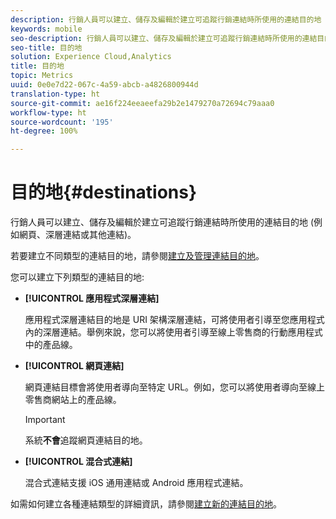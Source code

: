 ```yaml
---
description: 行銷人員可以建立、儲存及編輯於建立可追蹤行銷連結時所使用的連結目的地 (例如網頁、深層連結或其他連結)。
keywords: mobile
seo-description: 行銷人員可以建立、儲存及編輯於建立可追蹤行銷連結時所使用的連結目的地 (例如網頁、深層連結或其他連結)。
seo-title: 目的地
solution: Experience Cloud,Analytics
title: 目的地
topic: Metrics
uuid: 0e0e7d22-067c-4a59-abcb-a4826800944d
translation-type: ht
source-git-commit: ae16f224eeaeefa29b2e1479270a72694c79aaa0
workflow-type: ht
source-wordcount: '195'
ht-degree: 100%

---
```



# 目的地{#destinations}

行銷人員可以建立、儲存及編輯於建立可追蹤行銷連結時所使用的連結目的地 (例如網頁、深層連結或其他連結)。

若要建立不同類型的連結目的地，請參閱[建立及管理連結目的地](/help/using/acquisition-main/c-manage-link-destinations/c-manage-link-destinations.md)。

您可以建立下列類型的連結目的地:

* **[!UICONTROL 應用程式深層連結]**

   應用程式深層連結目的地是 URI 架構深層連結，可將使用者引導至您應用程式內的深層連結。舉例來說，您可以將使用者引導至線上零售商的行動應用程式中的產品線。

* **[!UICONTROL 網頁連結]**

   網頁連結目標會將使用者導向至特定 URL。例如，您可以將使用者導向至線上零售商網站上的產品線。

   >[!IMPORTANT]
   >
   >系統&#x200B;**不會**&#x200B;追蹤網頁連結目的地。

* **[!UICONTROL 混合式連結]**

   混合式連結支援 iOS 通用連結或 Android 應用程式連結。

如需如何建立各種連結類型的詳細資訊，請參閱[建立新的連結目的地](/help/using/acquisition-main/c-manage-link-destinations/t-create-new-app-deep-link-destination.md)。
